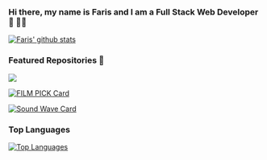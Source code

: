 ### Hi there, my name is Faris and I am a Full Stack Web Developer 👋 👨‍💻

[![Faris' github stats](https://github-readme-stats.vercel.app/api?username=farisaziz12&count_private=true&show_icons=true&theme=dark)](https://github.com/farisaziz12)

### Featured Repositories 👾

<a href="https://github.com/farisaziz12/wod_with_faris_frontend">
  <img align="center" src="https://github-readme-stats.vercel.app/api/pin/?username=farisaziz12&repo=wod_with_faris_frontend&theme=dark" />
</a>

[![FILM PICK Card](https://github-readme-stats.vercel.app/api/pin/?username=farisaziz12&repo=film_pick_skill&theme=dark)](https://github.com/farisaziz12/film_pick_skill)

[![Sound Wave Card](https://github-readme-stats.vercel.app/api/pin/?username=farisaziz12&repo=sound_wave&theme=dark)](https://github.com/farisaziz12/sound_wave)

### Top Languages

[![Top Languages](https://github-readme-stats.vercel.app/api/top-langs/?username=farisaziz12&theme=dark)](https://github.com/farisaziz12)

<!--
**farisaziz12/farisaziz12** is a ✨ _special_ ✨ repository because its `README.md` (this file) appears on your GitHub profile.

Here are some ideas to get you started:

- 🔭 I’m currently working on ...
- 🌱 I’m currently learning ...
- 👯 I’m looking to collaborate on ...
- 🤔 I’m looking for help with ...
- 💬 Ask me about ...
- 📫 How to reach me: ...
- 😄 Pronouns: ...
- ⚡ Fun fact: ...
-->
